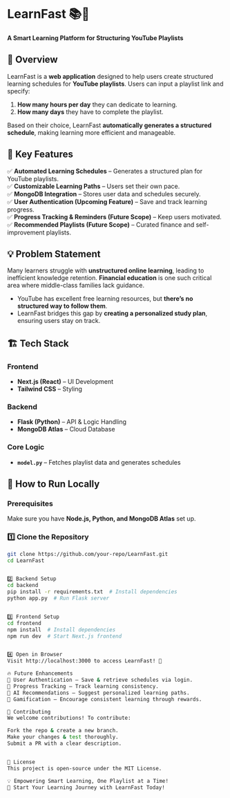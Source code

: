 # LearnFast 📚🚀  
**A Smart Learning Platform for Structuring YouTube Playlists**  

## 📌 Overview  
LearnFast is a **web application** designed to help users create structured learning schedules for **YouTube playlists**. Users can input a playlist link and specify:  
1. **How many hours per day** they can dedicate to learning.  
2. **How many days** they have to complete the playlist.  

Based on their choice, LearnFast **automatically generates a structured schedule**, making learning more efficient and manageable.  

## 🎯 Key Features  
✅ **Automated Learning Schedules** – Generates a structured plan for YouTube playlists.  
✅ **Customizable Learning Paths** – Users set their own pace.  
✅ **MongoDB Integration** – Stores user data and schedules securely.  
✅ **User Authentication (Upcoming Feature)** – Save and track learning progress.  
✅ **Progress Tracking & Reminders (Future Scope)** – Keep users motivated.  
✅ **Recommended Playlists (Future Scope)** – Curated finance and self-improvement playlists.  

## 💡 Problem Statement  
Many learners struggle with **unstructured online learning**, leading to inefficient knowledge retention. **Financial education** is one such critical area where middle-class families lack guidance.  
- YouTube has excellent free learning resources, but **there’s no structured way to follow them**.  
- LearnFast bridges this gap by **creating a personalized study plan**, ensuring users stay on track.  

## 🏗️ Tech Stack  
### **Frontend**  
- **Next.js (React)** – UI Development  
- **Tailwind CSS** – Styling  

### **Backend**  
- **Flask (Python)** – API & Logic Handling  
- **MongoDB Atlas** – Cloud Database  

### **Core Logic**  
- **`model.py`** – Fetches playlist data and generates schedules  


## 🚀 How to Run Locally  
### **Prerequisites**  
Make sure you have **Node.js, Python, and MongoDB Atlas** set up.  

### **1️⃣ Clone the Repository**  
```sh
git clone https://github.com/your-repo/LearnFast.git
cd LearnFast


2️⃣ Backend Setup
cd backend
pip install -r requirements.txt  # Install dependencies
python app.py  # Run Flask server


3️⃣ Frontend Setup
cd frontend
npm install  # Install dependencies
npm run dev  # Start Next.js frontend


4️⃣ Open in Browser
Visit http://localhost:3000 to access LearnFast! 🎉

🔥 Future Enhancements
🔹 User Authentication – Save & retrieve schedules via login.
🔹 Progress Tracking – Track learning consistency.
🔹 AI Recommendations – Suggest personalized learning paths.
🔹 Gamification – Encourage consistent learning through rewards.

🤝 Contributing
We welcome contributions! To contribute:

Fork the repo & create a new branch.
Make your changes & test thoroughly.
Submit a PR with a clear description.


📜 License
This project is open-source under the MIT License.

💡 Empowering Smart Learning, One Playlist at a Time!
🚀 Start Your Learning Journey with LearnFast Today!
